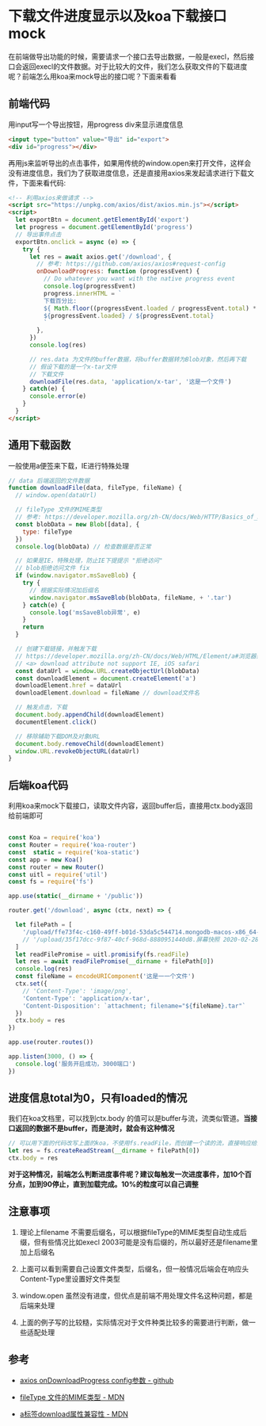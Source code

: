 
# 下载文件进度显示以及koa下载接口mock

在前端做导出功能的时候，需要请求一个接口去导出数据，一般是execl，然后接口会返回execl的文件数据。对于比较大的文件，我们怎么获取文件的下载进度呢？前端怎么用koa来mock导出的接口呢？下面来看看

## 前端代码
用input写一个导出按钮，用progress div来显示进度信息
```html
<input type="button" value="导出" id="export">
<div id="progress"></div>
```

再用js来监听导出的点击事件，如果用传统的window.open来打开文件，这样会没有进度信息，我们为了获取进度信息，还是直接用axios来发起请求进行下载文件，下面来看代码:

```html
<!-- 利用axios来做请求 -->
<script src="https://unpkg.com/axios/dist/axios.min.js"></script>
<script>
  let exportBtn = document.getElementById('export')
  let progress = document.getElementById('progress')
  // 导出事件点击
  exportBtn.onclick = async (e) => {
    try {
      let res = await axios.get('/download', {
        // 参考: https://github.com/axios/axios#request-config
        onDownloadProgress: function (progressEvent) {
          // Do whatever you want with the native progress event
          console.log(progressEvent)
          progress.innerHTML = `
          下载百分比:
          ${ Math.floor((progressEvent.loaded / progressEvent.total) * 100)} %
          ${progressEvent.loaded} / ${progressEvent.total}
          `
        },
      })
      console.log(res)

      // res.data 为文件的buffer数据，将buffer数据转为Blob对象，然后再下载
      // 假设下载的是一个x-tar文件
      // 下载文件
      downloadFile(res.data, 'application/x-tar', '这是一个文件')
    } catch(e) {
      console.error(e)
    }
  }
</script>
```
## 通用下载函数
一般使用a便签来下载，IE进行特殊处理
```js
// data 后端返回的文件数据
function downloadFile(data, fileType, fileName) {
  // window.open(dataUrl)

  // fileType 文件的MIME类型
  // 参考: https://developer.mozilla.org/zh-CN/docs/Web/HTTP/Basics_of_HTTP/MIME_types/Complete_list_of_MIME_types
  const blobData = new Blob([data], {
    type: fileType 
  })
  console.log(blobData) // 检查数据是否正常

  // 如果是IE，特殊处理，防止IE下提提示 "拒绝访问"
  // blob拒绝访问文件 fix
  if (window.navigator.msSaveBlob) {
    try {
      // 根据实际情况加后缀名
      window.navigator.msSaveBlob(blobData, fileName, + '.tar')
    } catch(e) {
      console.log('msSaveBlob异常', e)
    }
    return
  }

  // 创建下载链接，并触发下载
  // https://developer.mozilla.org/zh-CN/docs/Web/HTML/Element/a#浏览器兼容性
  // <a> download attribute not support IE, iOS safari
  const dataUrl = window.URL.createObjectUrl(blobData)
  const downloadElement = document.createElement('a')
  downloadElement.href = dataUrl
  downloadElement.download = fileName // download文件名

  // 触发点击，下载
  document.body.appendChild(downloadElement)
  documentElement.click()

  // 移除辅助下载DOM及对象URL
  document.body.removeChild(downloadElement)
  window.URL.revokeObjectURL(dataUrl)
}
```

## 后端koa代码
利用koa来mock下载接口，读取文件内容，返回buffer后，直接用ctx.body返回给前端即可
```js

const Koa = require('koa')
const Router = require('koa-router')
const  static = require('koa-static')
const app = new Koa()
const router = new Router()
const uitl = require('util')
const fs = require('fs')

app.use(static(__dirname + '/public'))

router.get('/download', async (ctx, next) => {

  let filePath = [
    '/upload/ffe73f4c-c160-49ff-b01d-53da5c544714.mongodb-macos-x86_64-4.2.2.tar',
    // '/upload/35f17dcc-9f87-40cf-968d-8880951440d8.屏幕快照 2020-02-28 23.19.02.png'
  ]
  let readFilePromise = uitl.promisify(fs.readFile)
  let res = await readFilePromise(__dirname + filePath[0])
  console.log(res)
  const fileName = encodeURIComponent('这是一一个文件')
  ctx.set({
    // 'Content-Type': 'image/png',
    'Content-Type': 'application/x-tar',
    'Content-Disposition': `attachment; filename="${fileName}.tar"`
  })
  ctx.body = res
})

app.use(router.routes())

app.listen(3000, () => {
  console.log('服务开启成功，3000端口')
})
```

## 进度信息total为0，只有loaded的情况
我们在koa文档里，可以找到ctx.body 的值可以是buffer与流，流类似管道。**当接口返回的数据不是buffer，而是流时，就会有这种情况**
```js
// 可以用下面的代码改写上面的koa，不使用fs.readFile，而创建一个读的流，直接响应给前端
let res = fs.createReadStream(__dirname + filePath[0])
ctx.body = res
```
**对于这种情况，前端怎么判断进度事件呢？建议每触发一次进度事件，加10个百分点，加到90停止，直到加载完成。10%的粒度可以自己调整**

## 注意事项

1. 理论上filename 不需要后缀名，可以根据fileType的MIME类型自动生成后缀，但有些情况比如execl 2003可能是没有后缀的，所以最好还是filename里加上后缀名

2. 上面可以看到需要自己设置文件类型，后缀名，但一般情况后端会在响应头 Content-Type里设置好文件类型

3. window.open 虽然没有进度，但优点是前端不用处理文件名这种问题，都是后端来处理

4. 上面的例子写的比较糙，实际情况对于文件种类比较多的需要进行判断，做一些适配处理



## 参考
- [axios onDownloadProgress config参数 - github](https://github.com/axios/axios#request-config)
- [fileType 文件的MIME类型 - MDN](https://developer.mozilla.org/zh-CN/docs/Web/HTTP/Basics_of_HTTP/MIME_types/Complete_list_of_MIME_types)

- [a标签download属性兼容性 - MDN](https://developer.mozilla.org/zh-CN/docs/Web/HTML/Element/a#浏览器兼容性)